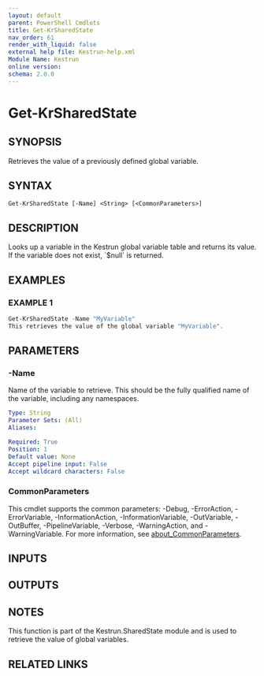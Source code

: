```yaml
---
layout: default
parent: PowerShell Cmdlets
title: Get-KrSharedState
nav_order: 61
render_with_liquid: false
external help file: Kestrun-help.xml
Module Name: Kestrun
online version:
schema: 2.0.0
---
```


# Get-KrSharedState

## SYNOPSIS
Retrieves the value of a previously defined global variable.

## SYNTAX

```
Get-KrSharedState [-Name] <String> [<CommonParameters>]
```

## DESCRIPTION
Looks up a variable in the Kestrun global variable table and returns its
value.
If the variable does not exist, \`$null\` is returned.

## EXAMPLES

### EXAMPLE 1
```powershell
Get-KrSharedState -Name "MyVariable"
This retrieves the value of the global variable "MyVariable".
```

## PARAMETERS

### -Name
Name of the variable to retrieve.
This should be the fully qualified name of the variable, including any
namespaces.

```yaml
Type: String
Parameter Sets: (All)
Aliases:

Required: True
Position: 1
Default value: None
Accept pipeline input: False
Accept wildcard characters: False
```

### CommonParameters
This cmdlet supports the common parameters: -Debug, -ErrorAction, -ErrorVariable, -InformationAction, -InformationVariable, -OutVariable, -OutBuffer, -PipelineVariable, -Verbose, -WarningAction, and -WarningVariable. For more information, see [about_CommonParameters](http://go.microsoft.com/fwlink/?LinkID=113216).

## INPUTS

## OUTPUTS

## NOTES
This function is part of the Kestrun.SharedState module and is used to retrieve the value of global variables.

## RELATED LINKS
